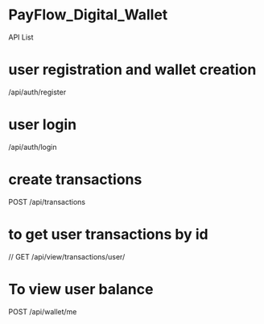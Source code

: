 # PayFlow_Digital_Wallet
API List
# user registration and wallet creation
/api/auth/register
# user login
/api/auth/login
# create transactions
POST /api/transactions

# to get user transactions by id
// GET /api/view/transactions/user/<userId>
# To view user balance
POST /api/wallet/me